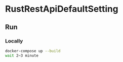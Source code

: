 # RustRestApiDefaultSetting
## Run

### Locally


```bash
docker-compose up --build
wait 2~3 minute
```